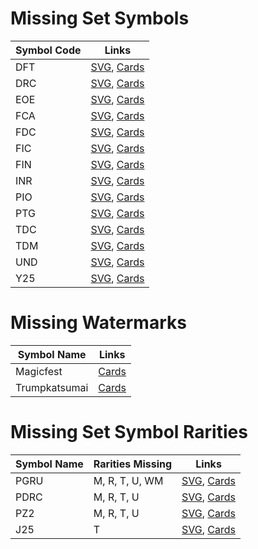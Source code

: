 # Missing Set Symbols
| Symbol Code | Links |
| ----------- | ----- |
| DFT | [SVG](https://svgs.scryfall.io/sets/dft.svg), [Cards](https://scryfall.com/sets/dft) |
| DRC | [SVG](https://svgs.scryfall.io/sets/drc.svg), [Cards](https://scryfall.com/sets/drc) |
| EOE | [SVG](https://svgs.scryfall.io/sets/eoe.svg), [Cards](https://scryfall.com/sets/eoe) |
| FCA | [SVG](https://svgs.scryfall.io/sets/fca.svg), [Cards](https://scryfall.com/sets/fca) |
| FDC | [SVG](https://svgs.scryfall.io/sets/fdc.svg), [Cards](https://scryfall.com/sets/fdc) |
| FIC | [SVG](https://svgs.scryfall.io/sets/fic.svg), [Cards](https://scryfall.com/sets/fic) |
| FIN | [SVG](https://svgs.scryfall.io/sets/fin.svg), [Cards](https://scryfall.com/sets/fin) |
| INR | [SVG](https://svgs.scryfall.io/sets/inr.svg), [Cards](https://scryfall.com/sets/inr) |
| PIO | [SVG](https://svgs.scryfall.io/sets/pio.svg), [Cards](https://scryfall.com/sets/pio) |
| PTG | [SVG](https://svgs.scryfall.io/sets/ptg.svg), [Cards](https://scryfall.com/sets/ptg) |
| TDC | [SVG](https://svgs.scryfall.io/sets/tdc.svg), [Cards](https://scryfall.com/sets/tdc) |
| TDM | [SVG](https://svgs.scryfall.io/sets/tdm.svg), [Cards](https://scryfall.com/sets/tdm) |
| UND | [SVG](https://svgs.scryfall.io/sets/und.svg), [Cards](https://scryfall.com/sets/und) |
| Y25 | [SVG](https://svgs.scryfall.io/sets/y25.svg), [Cards](https://scryfall.com/sets/yblb) |

# Missing Watermarks
| Symbol Name | Links |
| ----------- | ----- |
| Magicfest | [Cards](https://api.scryfall.com/cards/search?q=watermark:magicfest) |
| Trumpkatsumai | [Cards](https://api.scryfall.com/cards/search?q=watermark:trumpkatsumai) |

# Missing Set Symbol Rarities
| Symbol Name | Rarities Missing | Links |
| ----------- | ---------------- | ----- |
| PGRU | M, R, T, U, WM | [SVG](https://svgs.scryfall.io/sets/pgru.svg), [Cards](https://scryfall.com/sets/pgru) |
| PDRC | M, R, T, U | [SVG](https://svgs.scryfall.io/sets/pdrc.svg), [Cards](https://scryfall.com/sets/pdrc) |
| PZ2 | M, R, T, U | [SVG](https://svgs.scryfall.io/sets/pz2.svg), [Cards](https://scryfall.com/sets/pz2) |
| J25 | T | [SVG](https://svgs.scryfall.io/sets/j25.svg), [Cards](https://scryfall.com/sets/j25) |
